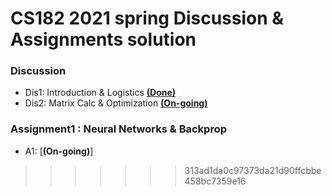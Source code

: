 # CS182 2021 spring Discussion & Assignments solution

### Discussion
* Dis1: Introduction & Logistics [__(Done)__](https://github.com/oldboy818/CS182/blob/main/Discussion/dis1_Introduction%20%26%20Logistics..pdf)
* Dis2: Matrix Calc & Optimization [__(On-going)__](https://github.com/oldboy818/CS182/blob/main/Discussion/dis2_Matrix%20Calc%20%26%20Optimization.pdf)


### Assignment1 : Neural Networks & Backprop
* A1: [__(On-going)__]
>>>>>>> 313ad1da0c97373da21d90ffcbbe458bc7359e16
